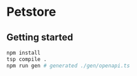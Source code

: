 # Petstore

## Getting started

```bash
npm install
tsp compile .
npm run gen # generated ./gen/openapi.ts
```
